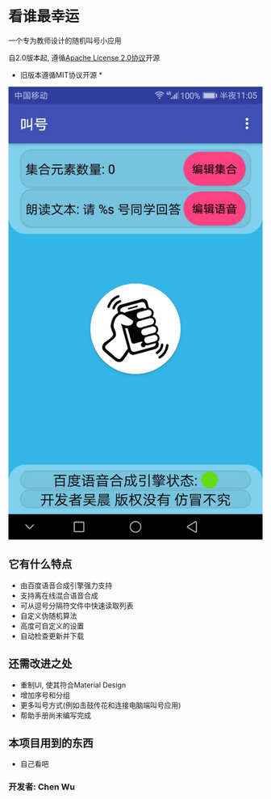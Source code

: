# 看谁最幸运

一个专为教师设计的随机叫号小应用

自2.0版本起, 遵循[Apache License 2.0协议](https://github.com/DawningW/Random/blob/master/LICENSE)开源

* 旧版本遵循MIT协议开源 *

![主界面](./doc/screenshot.jpg)

## 它有什么特点
- 由百度语音合成引擎强力支持
- 支持离在线混合语音合成
- 可从逗号分隔符文件中快速读取列表
- 自定义伪随机算法
- 高度可自定义的设置
- 自动检查更新并下载

## 还需改进之处
- 重制UI, 使其符合Material Design
- 增加序号和分组
- 更多叫号方式(例如击鼓传花和连接电脑端叫号应用)
- 帮助手册尚未编写完成

## 本项目用到的东西
- 自己看吧

### 开发者: Chen Wu
